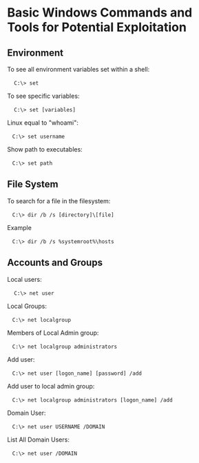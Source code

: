 # Basic Windows Commands and Tools for Potential Exploitation

## Environment

To see all environment variables set within a shell:

&nbsp; &nbsp; ``C:\> set``

To see specific variables:

&nbsp; &nbsp; ``C:\> set [variables]``

Linux equal to "whoami":

&nbsp; &nbsp;``C:\> set username``

Show path to executables:

&nbsp; &nbsp;``C:\> set path``

## File System

To search for a file in the filesystem:

&nbsp; &nbsp;``C:\> dir /b /s [directory]\[file]``

Example

&nbsp; &nbsp;``C:\> dir /b /s %systemroot%\hosts``

## Accounts and Groups

Local users:

&nbsp; &nbsp; ``C:\> net user``

Local Groups:

&nbsp; &nbsp;``C:\> net localgroup``

Members of Local Admin group:

&nbsp; &nbsp;``C:\> net localgroup administrators``

Add user:

&nbsp; &nbsp;``C:\> net user [logon_name] [password] /add``

Add user to local admin group:

&nbsp; &nbsp;``C:\> net localgroup administrators [logon_name] /add``

Domain User:

&nbsp; &nbsp;``C:\> net user USERNAME /DOMAIN``

List All Domain Users:

&nbsp; &nbsp;``C:\> net user /DOMAIN``
